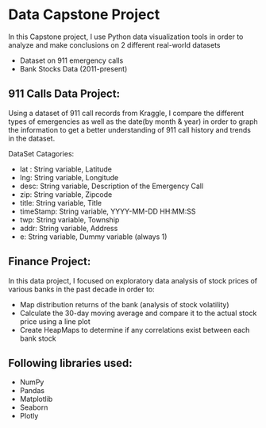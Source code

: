 # Data Capstone Project 
 In this Capstone project, I use Python data visualization tools in order to analyze and make conclusions on 2 different real-world datasets

* Dataset on 911 emergency calls
* Bank Stocks Data (2011-present)

## 911 Calls Data Project:
Using a dataset of 911 call records from Kraggle, I compare the different types of emergencies as well as the date(by month & year) in order to graph the information to get a better understanding of 911 call history and trends in the dataset.

DataSet Catagories:
* lat : String variable, Latitude
* lng: String variable, Longitude
* desc: String variable, Description of the Emergency Call
* zip: String variable, Zipcode
* title: String variable, Title
* timeStamp: String variable, YYYY-MM-DD HH:MM:SS
* twp: String variable, Township
* addr: String variable, Address
* e: String variable, Dummy variable (always 1)

## Finance Project:
In this data project, I focused on exploratory data analysis of stock prices of various banks in the past decade in order to:
* Map distribution returns of the bank (analysis of stock volatility) 
* Calculate the 30-day moving average and compare it to the actual stock price using a line plot
* Create HeapMaps to determine if any correlations exist between each bank stock


## Following libraries used:
* NumPy
* Pandas
* Matplotlib
* Seaborn
* Plotly
